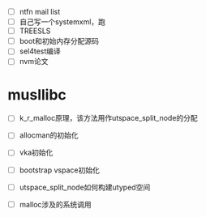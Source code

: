 - [ ] ntfn mail list
- [ ] 自己写一个systemxml，跑
- [ ] TREESLS
- [ ] boot和初始内存分配源码
- [ ] sel4test编译
- [ ] nvm论文

# musllibc

- [ ] k_r_malloc原理，该方法用作utspace_split_node的分配
- [ ] allocman的初始化
- [ ] vka初始化
- [ ] bootstrap vspace初始化
- [ ] utspace_split_node如何构建utyped空间
- [ ] malloc涉及的系统调用

